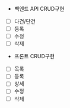 - 백엔드 API CRUD구현
- [ ] 다건/단건
- [ ] 등록
- [ ] 수정
- [ ] 삭제
     
- 프론트 CRUD구현
 - [ ] 목록
 - [ ] 등록
 - [ ] 상세
 - [ ] 수정
 - [ ] 삭제
